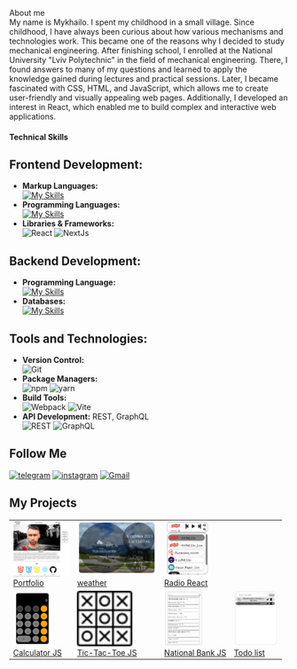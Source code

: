 About me\
My name is Mykhailo. I spent my childhood in a small village. Since childhood, I have always been curious about how various mechanisms and technologies work. This became one of the reasons why I decided to study mechanical engineering. After finishing school, I enrolled at the National University "Lviv Polytechnic" in the field of mechanical engineering. There, I found answers to many of my questions and learned to apply the knowledge gained during lectures and practical sessions. Later, I became fascinated with CSS, HTML, and JavaScript, which allows me to create user-friendly and visually appealing web pages. Additionally, I developed an interest in React, which enabled me to build complex and interactive web applications.

<!-- ## Programming & markup languages:

![HTML](https://img.shields.io/badge/HTML-black?style=for-the-badge&logo=HTML5)
![CSS](https://img.shields.io/badge/Css-black?style=for-the-badge&logo=CSs3)
![SCSS](https://img.shields.io/badge/scss-black?style=for-the-badge&logo=scss)
![JS](https://img.shields.io/badge/JavaScript-black?style=for-the-badge&logo=JavaScript)
![TS](https://img.shields.io/badge/TypeScript-black?style=for-the-badge&logo=TypeScript)
![React](https://img.shields.io/badge/React-black?style=for-the-badge&logo=React)
![NextJs](https://img.shields.io/badge/Next.Js-black?style=for-the-badge&logo=Next.Js)
![NodeJs](https://img.shields.io/badge/Node.Js-black?style=for-the-badge&logo=Node.Js) -->

#### Technical Skills

## Frontend Development:

- **Markup Languages:**  
[![My Skills](https://skillicons.dev/icons?i=html,css,scss&theme=light)](https://skillicons.dev)
  <!-- ![HTML](https://img.shields.io/badge/HTML-black?style=for-the-badge&logo=HTML5)
  ![CSS](https://img.shields.io/badge/Css-black?style=for-the-badge&logo=CSs3)
  ![SCSS](https://img.shields.io/badge/scss-black?style=for-the-badge&logo=scss) -->
- **Programming Languages:**  
[![My Skills](https://skillicons.dev/icons?i=Js,Ts&theme=light)](https://skillicons.dev)
  <!-- ![JS](https://img.shields.io/badge/JavaScript-black?style=for-the-badge&logo=JavaScript)
  ![TS](https://img.shields.io/badge/TypeScript-black?style=for-the-badge&logo=TypeScript) -->
- **Libraries & Frameworks:**  
  ![React](https://img.shields.io/badge/React-black?style=for-the-badge&logo=React)
  ![NextJs](https://img.shields.io/badge/Next.Js-black?style=for-the-badge&logo=Next.Js)

## Backend Development:
- **Programming Language:**  
[![My Skills](https://skillicons.dev/icons?i=node.js&theme=light)](https://skillicons.dev)
  <!-- ![NodeJs](https://img.shields.io/badge/Node.Js-black?style=for-the-badge&logo=Node.Js) -->
- **Databases:**  
[![My Skills](https://skillicons.dev/icons?i=sql,postgreSQL&theme=light)](https://skillicons.dev)
  <!-- ![SQL](https://img.shields.io/badge/SQL-black?style=for-the-badge&logo=SQL)
  ![PostgreSQL](https://img.shields.io/badge/PostgreSQL-black?style=for-the-badge&logo=PostgreSQL) -->

## Tools and Technologies:

- **Version Control:**  
  ![Git](https://img.shields.io/badge/Git-black?style=for-the-badge&logo=Git)
- **Package Managers:**  
  ![npm](https://img.shields.io/badge/npm-black?style=for-the-badge&logo=npm)
  ![yarn](https://img.shields.io/badge/yarn-black?style=for-the-badge&logo=yarn)
- **Build Tools:**  
  ![Webpack](https://img.shields.io/badge/Webpack-black?style=for-the-badge&logo=Webpack)
  ![Vite](https://img.shields.io/badge/Vite-black?style=for-the-badge&logo=Vite)
- **API Development:** REST, GraphQL  
  ![REST](https://img.shields.io/badge/REST-black?style=for-the-badge&logo=REST)
  ![GraphQL](https://img.shields.io/badge/GraphQL-black?style=for-the-badge&logo=GraphQL)

## Follow Me

[![telegram](https://img.shields.io/badge/Telegram-black?style=for-the-badge&logo=Telegram)](https://t.me/MykhailoLoniak)
[![instagram](https://img.shields.io/badge/Instagram-black?style=for-the-badge&logo=Instagram)](https://instagram.com/lonyakmisha?igshid=MzNlNGNkZWQ4Mg==)
[![Gmail](https://img.shields.io/badge/Gmail-black?style=for-the-badge&logo=Gmail)](mailto:loniakmykhail@gmail.com)

## My Projects

<table>
    <tr>
        <td>
        <a href="https://portfolio-blue-one-43.vercel.app/" target="_blank" rel="noopener">
                <img src="https://github.com/MykhailoLoniak/portfolio/blob/master/screencapture-portfolio-blue-one-43-vercel-app-2023-08-22-15_27_29.png" alt="Portfolio" height="100"><br>
                Portfolio
            </a>
        </td>
        <td>
        <a href="https://weather-eight-lyart.vercel.app/" target="_blank" rel="noopener">
                <img src="https://github.com/MykhailoLoniak/Weather/blob/master/Capture.PNG" alt="weather" height="100"><br>
                weather
            </a>
        </td>
         <td>
            <a href="https://music-player-teal-two.vercel.app/" target="_blank" rel="noopener">
                <img src="https://github.com/MykhailoLoniak/music-player/blob/master/Capture.PNG" alt="Radiio" height="100"><br>
              Radio React
            </a>
        </td>
    </tr>
    <tr>
        <td>
            <a href="https://mykhailoloniak.github.io/project/" target="_blank" rel="noopener">
                <img src="https://github.com/MykhailoLoniak/project/blob/main/calc.png" alt="Calculator JS" height="100"><br>
                Calculator JS
            </a>
        </td>
        <td>
            <a href="https://mykhailoloniak.github.io/xo/" target="_blank" rel="noopener">
                <img src="https://github.com/MykhailoLoniak/xo/blob/main/ico.png" alt="Tic-Tac-Toe" height="100"><br>
                Tic-Tac-Toe JS 
            </a>
        </td>
        <td>
            <a href="https://mykhailoloniak.github.io/Bank/" target="_blank" rel="noopener">
                <img src="https://github.com/MykhailoLoniak/Bank/blob/main/Capture.PNG" alt="exchange rate of the National Bank" height="100"><br>
              National Bank JS
            </a>
        </td>
        <td>
            <a href="https://todo-list-orpin-psi.vercel.app/" target="_blank" rel="noopener">
                <img src="https://github.com/MykhailoLoniak/todo-list/blob/master/Capture.PNG" alt="Todo list" height="100"><br>
              Todo list
            </a>
        </td>
    </tr>
</table>
